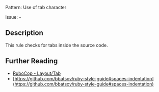 Pattern: Use of tab character

Issue: -

## Description

This rule checks for tabs inside the source code.

## Further Reading

* [RuboCop - Layout/Tab](https://rubocop.readthedocs.io/en/latest/cops_layout/#layouttab)
* [https://github.com/bbatsov/ruby-style-guide#spaces-indentation](https://github.com/bbatsov/ruby-style-guide#spaces-indentation)

